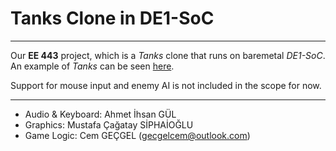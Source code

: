 # Tanks Clone in DE1-SoC

---

Our **EE 443** project, which is a _Tanks_ clone that runs on baremetal
_DE1-SoC_. An example of _Tanks_ can be seen
[here](https://www.mathsisfun.com/games/tanks.html).

Support for mouse input and enemy AI is not included in the scope for now.

---

- Audio & Keyboard: Ahmet İhsan GÜL
- Graphics: Mustafa Çağatay SİPHAİOĞLU
- Game Logic: Cem GEÇGEL (<gecgelcem@outlook.com>)
